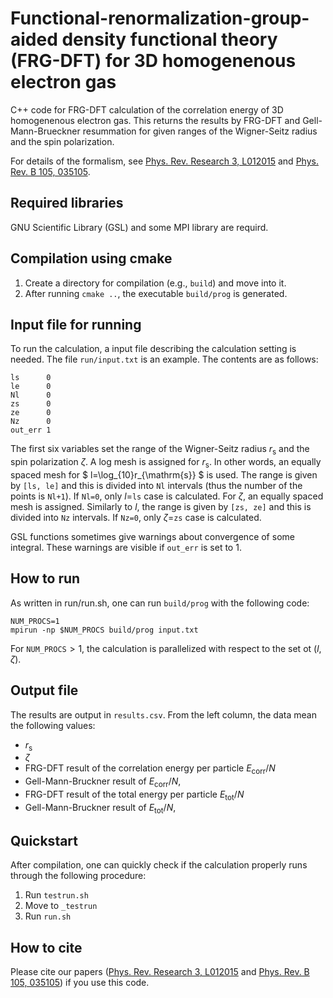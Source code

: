 # Functional-renormalization-group-aided density functional theory (FRG-DFT) for 3D homogenenous electron gas

C++ code for FRG-DFT calculation of the correlation energy of 3D homogenenous electron gas. This returns the results by FRG-DFT and Gell-Mann-Brueckner resummation
for given ranges of the Wigner-Seitz radius and the spin polarization.

For details of the formalism, see [Phys. Rev. Research 3, L012015](https://doi.org/10.1103/PhysRevResearch.3.L012015) and [Phys. Rev. B 105, 035105](https://doi.org/10.1103/PhysRevB.105.035105).

## Required libraries
GNU Scientific Library (GSL) and some MPI library are requird.

## Compilation using cmake
1. Create a directory for compilation (e.g., `build`) and move into it.
2. After running `cmake ..`, the executable `build/prog` is generated.

## Input file for running
To run the calculation, a input file describing the calculation setting is needed. The file `run/input.txt` is an example. The contents are as follows:
```
ls      0
le      0
Nl      0
zs      0
ze      0
Nz      0
out_err 1
```
The first six variables set the range of the Wigner-Seitz radius $r_{\mathrm{s}}$ and the spin polarization $\zeta$. A log mesh is assigned for $r_{\mathrm{s}}$. In other words, an equally spaced mesh for $ l=\log_{10}r_{\mathrm{s}} $ is used. The range is given by `[ls, le]` and this is divided into `Nl` intervals (thus the number of the points is `Nl+1`). If `Nl=0`, only $l=$`ls` case is calculated. For $\zeta$, an equally spaced mesh is assigned. Similarly to $l$, the range is given by `[zs, ze]` and this is divided into `Nz` intervals. If `Nz=0`, only $\zeta=$`zs` case is calculated. 

GSL functions sometimes give warnings about convergence of some integral. These warnings are visible if `out_err` is set to 1.

## How to run
As written in run/run.sh, one can run `build/prog` with the following code:
```
NUM_PROCS=1
mpirun -np $NUM_PROCS build/prog input.txt
```
For `NUM_PROCS`$>1$, the calculation is parallelized with respect to the set ot $(l,\zeta)$.

## Output file
The results are output in `results.csv`. From the left column, the data mean the following values:
- $r_{\mathrm{s}}$
- $\zeta$
- FRG-DFT result of the correlation energy per particle $E_{\mathrm{corr}}/N$
- Gell-Mann-Bruckner result of $E_{\mathrm{corr}}/N$, 
- FRG-DFT result of the total energy per particle $E_{\mathrm{tot}}/N$
- Gell-Mann-Bruckner result of $E_{\mathrm{tot}}/N$,

## Quickstart
After compilation, one can quickly check if the calculation properly runs through the following procedure:
1. Run `testrun.sh` 
1. Move to `_testrun`
1. Run `run.sh`

## How to cite
Please cite our papers ([Phys. Rev. Research 3, L012015](https://doi.org/10.1103/PhysRevResearch.3.L012015) and [Phys. Rev. B 105, 035105](https://doi.org/10.1103/PhysRevB.105.035105)) if you use this code.
